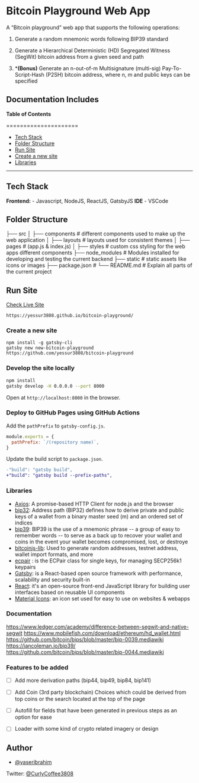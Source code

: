 
# Bitcoin Playground Web App

A “Bitcoin playground” web app that supports the following operations:

1. Generate a random mnemonic words following BIP39 standard

2. Generate a Hierarchical Deterministic (HD) Segregated Witness (SegWit) bitcoin address from a given seed and path

3. ***(Bonus)** Generate an n-out-of-m Multisignature (multi-sig) Pay-To-Script-Hash (P2SH) bitcoin address, where n, m and public keys can be specified

##  Documentation Includes
**Table of Contents**

=====================
<!--ts-->
* [Tech Stack](#Tech-Stack)
* [Folder Structure](#Folder-Structure)
*  [Run Site](#Run-site)
*  [Create a new site](#Create-a-new-site)
*  [Libraries](#Libraries)
<!--te-->

---

## Tech Stack

**Frontend:** - Javascript, NodeJS, ReactJS, GatsbyJS
**IDE** - VSCode

## Folder Structure
├── src
    │   ├── components  # different components used to make up the web application
    │   ├── layouts # layouts used for consistent themes
    │   ├── pages # (app.js & index.js)
    │   ├── styles # custom css styling for the web apps different components
├── node_modules # Modules installed for developing and testing the current backend
├── static # static assets like icons or images
├── package.json #
└── README.md # Explain all parts of the current project

  
  
## Run Site


[Check Live Site](https://yessur3808.github.io/bitcoin-playground/)

`https://yessur3808.github.io/bitcoin-playground/`



### Create a new site
```
npm install -g gatsby-cli
gatsby new new-bitcoin-playground https://github.com/yessur3808/bitcoin-playground
```

### Develop the site locally
```bash
npm install
gatsby develop -H 0.0.0.0 --port 8000
```

Open at `http://localhost:8000` in the browser.



### Deploy to GitHub Pages using GitHub Actions

Add the `pathPrefix` to `gatsby-config.js`.

```js
module.exports = {
  pathPrefix: `/(repository name)`,
}
```

Update the build script to `package.json`.

```diff
-"build": "gatsby build",
+"build": "gatsby build --prefix-paths",
```




### Libraries


- [Axios](https://github.com/axios/axios): A promise-based HTTP Client for node.js and the browser
- [bip32](https://github.com/bitcoinjs/bip32): Address path (BIP32) defines how to derive private and public keys of a wallet from a binary master seed (m) and an ordered set of indices
- [bip39](https://github.com/bitcoinjs/bip39): BIP39 is the use of a mnemonic phrase -- a group of easy to remember words -- to serve as a back up to recover your wallet and coins in the event your wallet becomes compromised, lost, or destroye
- [bitcoinjs-lib](https://github.com/bitcoinjs/bitcoinjs-lib): Used to generate random addresses, testnet address, wallet import formats, and more
- [ecpair](https://github.com/bitcoinjs/ecpair) : is the ECPair class for single keys, for managing SECP256k1 keypairs
- [Gatsby](https://www.gatsbyjs.com/):  is a React-based open source framework with performance, scalability and security built-in
- [React](https://reactjs.org/): it's an open-source front-end JavaScript library for building user interfaces based on reusable UI components
- [Material Icons](https://mui.com/components/material-icons/): an icon set used for easy to use on websites & webapps



### Documentation

https://www.ledger.com/academy/difference-between-segwit-and-native-segwit
https://www.mobilefish.com/download/ethereum/hd_wallet.html
https://github.com/bitcoin/bips/blob/master/bip-0039.mediawiki
https://iancoleman.io/bip39/
https://github.com/bitcoin/bips/blob/master/bip-0044.mediawiki






### Features to be added

- [ ] Add more derivation paths (bip44, bip49, bip84, bip141)
- [ ] Add Coin (3rd party blockchain) Choices which could be derived from top coins or the search located at the top of the page
- [ ] Autofill for fields that have been generated in previous steps as an option for ease
- [ ] Loader with some kind of crypto related imagery or design


  
## Author

  

-  [@yaseribrahim](https://www.github.com/yessur3808)



Twitter: [@CurlyCoffee3808](https://twitter.com/curlycoffee3808)

